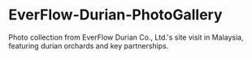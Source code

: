 # EverFlow-Durian-PhotoGallery
Photo collection from EverFlow Durian Co., Ltd.'s site visit in Malaysia, featuring durian orchards and key partnerships.
